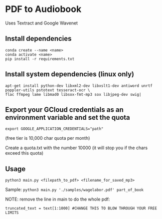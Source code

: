 # PDF to Audiobook

Uses Textract and Google Wavenet


## Install dependencies
```
conda create --name <name>
conda activate <name>
pip install -r requirements.txt
```

## Install system dependencies (linux only)
```
apt-get install python-dev libxml2-dev libxslt1-dev antiword unrtf poppler-utils pstotext tesseract-ocr \
flac ffmpeg lame libmad0 libsox-fmt-mp3 sox libjpeg-dev swig|

```

## Export your GCloud credentials as an environment variable and set the quota
```
export GOOGLE_APPLICATION_CREDENTIALS="path"
```
(free tier is 10,000 char quota per month)

Create a quota.txt with the number 10000 (it will stop you if the chars exceed this quota)


## Usage

```python3 main.py <filepath_to_pdf> <filename_for_saved_mp3>```

Sample:
```python3 main.py './samples/wagelabor.pdf' part_of_book```

NOTE: remove the line in main to do the whole pdf:

```truncated_text = text[1:1000] #CHANGE THIS TO BLOW THROUGH YOUR FREE LIMITS```

